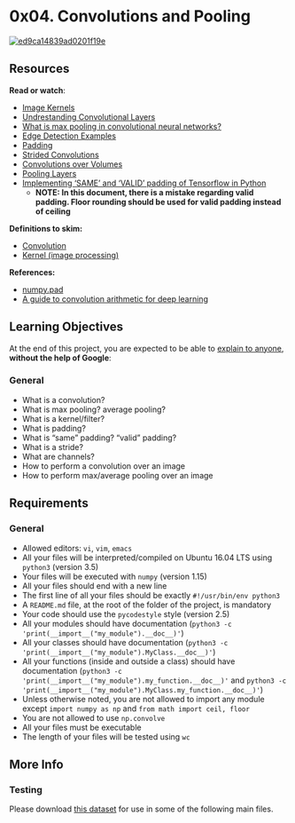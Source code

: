 <h1 class="gap">0x04. Convolutions and Pooling</h1>

<article id="description" class="gap formatted-content">
    <p><a href="https://imgbb.com/"><img src="https://i.ibb.co/JdNh2Lm/ed9ca14839ad0201f19e.gif" alt="ed9ca14839ad0201f19e" border="0"></a></p>

<h2>Resources</h2>

<p><strong>Read or watch</strong>:</p>

<ul>
<li><a href="/rltoken/Qeq8i5dhkR9Tlp-IgFDzQw" title="Image Kernels" target="_blank">Image Kernels</a> </li>
<li><a href="/rltoken/g8kHsJFzC51whRSEupvidw" title="Undrestanding Convolutional Layers" target="_blank">Undrestanding Convolutional Layers</a> </li>
<li><a href="/rltoken/crEEAb4sDHc30ntPwY-qsQ" title="What is max pooling in convolutional neural networks?" target="_blank">What is max pooling in convolutional neural networks?</a> </li>
<li><a href="/rltoken/nV4RcnhzFvjLfl7z2k5-Cw" title="Edge Detection Examples" target="_blank">Edge Detection Examples</a></li>
<li><a href="/rltoken/WZ_a9ntwdJ_AU51W46KOlw" title="Padding" target="_blank">Padding</a></li>
<li><a href="/rltoken/yupMT890fCjD5XVyogDkmg" title="Strided Convolutions" target="_blank">Strided Convolutions</a> </li>
<li><a href="/rltoken/vdFQg1m-0BJ_s0lg8b3fkg" title="Convolutions over Volumes" target="_blank">Convolutions over Volumes</a></li>
<li><a href="/rltoken/Z0dPond1Oi9a04MiWsbgXA" title="Pooling Layers" target="_blank">Pooling Layers</a></li>
<li><a href="/rltoken/gJgrOuiHHqu6aNVZoX7iBA" title="Implementing 'SAME' and 'VALID' padding of Tensorflow in Python" target="_blank">Implementing ‘SAME’ and ‘VALID’ padding of Tensorflow in Python</a>

<ul>
<li><strong>NOTE: In this document, there is a mistake regarding valid padding. Floor rounding should be used for valid padding instead of ceiling</strong></li>
</ul></li>
</ul>

<p><strong>Definitions to skim:</strong></p>

<ul>
<li><a href="/rltoken/xbzvTRaBX2LUOM7A1NazVQ" title="Convolution" target="_blank">Convolution</a> </li>
<li><a href="/rltoken/lsI2xbijDWAiKDFuCYkcAA" title="Kernel (image processing)" target="_blank">Kernel (image processing)</a> </li>
</ul>

<p><strong>References:</strong></p>

<ul>
<li><a href="/rltoken/QkWjIyjvPImhaA4HJGGz-w" title="numpy.pad" target="_blank">numpy.pad</a> </li>
<li><a href="/rltoken/ZJItcZYPPp4e6bAV-xaMkw" title="A guide to convolution arithmetic for deep learning" target="_blank">A guide to convolution arithmetic for deep learning</a> </li>
</ul>

<h2>Learning Objectives</h2>

<p>At the end of this project, you are expected to be able to <a href="/rltoken/qTkzSfy5DRC1VkBEPRt4Ag" title="explain to anyone" target="_blank">explain to anyone</a>, <strong>without the help of Google</strong>:</p>

<h3>General</h3>

<ul>
<li>What is a convolution?</li>
<li>What is max pooling? average pooling?</li>
<li>What is a kernel/filter?</li>
<li>What is padding?</li>
<li>What is “same” padding? “valid” padding?</li>
<li>What is a stride?</li>
<li>What are channels?</li>
<li>How to perform a convolution over an image</li>
<li>How to perform max/average pooling over an image</li>
</ul>

<h2>Requirements</h2>

<h3>General</h3>

<ul>
<li>Allowed editors: <code>vi</code>, <code>vim</code>, <code>emacs</code></li>
<li>All your files will be interpreted/compiled on Ubuntu 16.04 LTS using <code>python3</code> (version 3.5)</li>
<li>Your files will be executed with <code>numpy</code> (version 1.15)</li>
<li>All your files should end with a new line</li>
<li>The first line of all your files should be exactly <code>#!/usr/bin/env python3</code></li>
<li>A <code>README.md</code> file, at the root of the folder of the project, is mandatory</li>
<li>Your code should use the <code>pycodestyle</code> style (version 2.5)</li>
<li>All your modules should have documentation (<code>python3 -c 'print(__import__("my_module").__doc__)'</code>)</li>
<li>All your classes should have documentation (<code>python3 -c 'print(__import__("my_module").MyClass.__doc__)'</code>)</li>
<li>All your functions (inside and outside a class) should have documentation (<code>python3 -c 'print(__import__("my_module").my_function.__doc__)'</code> and <code>python3 -c 'print(__import__("my_module").MyClass.my_function.__doc__)'</code>)</li>
<li>Unless otherwise noted, you are not allowed to import any module except <code>import numpy as np</code> and <code>from math import ceil, floor</code></li>
<li>You are not allowed to use <code>np.convolve</code></li>
<li>All your files must be executable</li>
<li>The length of your files will be tested using <code>wc</code></li>
</ul>

<h2>More Info</h2>

<h3>Testing</h3>

<p>Please download <a href="https://s3.amazonaws.com/intranet-projects-files/holbertonschool-ml/animals_1.npz" title="this dataset" target="_blank">this dataset</a> for use in some of the following main files.</p>

  </article>

